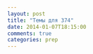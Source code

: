```yaml
---
layout: post
title: "Темы для 374"
date: 2014-01-07T18:15:00
comments: true
categories: prep 
---
```

